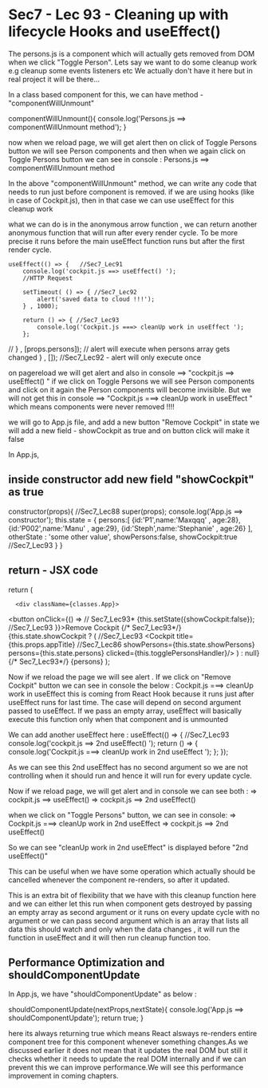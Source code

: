 Sec7 - Lec 93 - Cleaning up with lifecycle Hooks and useEffect() 
=================================================================

The persons.js is a component which will actually gets removed from DOM when we click "Toggle Person".
Lets say we want to do some cleanup work e.g cleanup some events listeners etc 
We actually don't have it here but in real project it will be there...

In a class based component for this, we can have method - "componentWillUnmount" 

componentWillUnmount(){
      console.log('Persons.js ==> componentWillUnmount method');
}

now when we reload page, we will get alert 
then on click of Toggle Persons button we will see Person components 
and then when we again click on Toggle Persons button we can see in console :
 Persons.js ==> componentWillUnmount method

In the above "componentWillUnmount" method, we can write any code that needs to run just before component
is removed.
if we are using hooks (like in case of Cockpit.js),  then in that case we can use
useEffect for this cleanup work 

what we can do is in the anonymous arrow function , we can return another anonymous function that will run after every render cycle.
To be more precise it runs before the main useEffect function runs but after the first render cycle.

    useEffect(() => {   //Sec7_Lec91
        console.log('cockpit.js ==> useEffect() ');
        //HTTP Request

        setTimeout( () => { //Sec7_Lec92
            alert('saved data to cloud !!!');
        } , 1000);
    
        return () => { //Sec7_Lec93
            console.log('Cockpit.js ===> cleanUp work in useEffect ');
        };

//    } , [props.persons]); // alert will execute when persons array gets changed
      } , []);  //Sec7_Lec92 - alert will only execute once


on pagereload we will get alert and also in console ==>  "cockpit.js ==> useEffect() "
if we click on Toggle Persons we will see Person components and click on it again the
Person components will become invisible.
But we will not get this in console ==> "Cockpit.js ===> cleanUp work in useEffect "
which means components were never removed !!!!

we will go to App.js file,  and add a new button "Remove Cockpit"
in state we will add a new field - showCockpit as true and on button click will make it false

In App.js,

inside constructor add new field "showCockpit" as true 
--------------------------------------------------------
  constructor(props){   //Sec7_Lec88
    super(props);
    console.log('App.js ==> constructor');
    this.state = {
            persons:[
              {id:'P1',name:'Maxqqq' , age:28},
              {id:'P002',name:'Manu' , age:29},
              {id:'Steph',name:'Stephanie' , age:26}
            ],
            otherState : 'some other value',
            showPersons:false,
            showCockpit:true  //Sec7_Lec93
    }
  }

  return - JSX code
------------------ 

  return (

      <div className={classes.App}>

<button onClick={() =>                                  // Sec7_Lec93*
              {this.setState({showCockpit:false});      //Sec7_Lec93
              }}>Remove Cockpit</button>                {/* Sec7_Lec93*/}
      {this.state.showCockpit ? (                       //Sec7_Lec93
      <Cockpit 
        title={this.props.appTitle}  //Sec7_Lec86
        showPersons={this.state.showPersons}
        persons={this.state.persons} 
        clicked={this.togglePersonsHandler}/>
       )  : null}                                        {/* Sec7_Lec93*/}
      {persons} 
        </div>
    );

Now if we reload the page we will see alert . If we click on "Remove Cockpit" button we can see
in console the below :
Cockpit.js ===> cleanUp work in useEffect 
this is coming from React Hook because it runs just after useEffect runs for last time. 
The case will depend on second argument passed to useEffect. If we pass an empty array, useEffect 
will basically execute this function only when that component and is unmounted

We can add another useEffect here :
    useEffect(() => { //Sec7_Lec93
        console.log('cockpit.js ==> 2nd  useEffect() ');
        return () => {
            console.log('Cockpit.js ===> cleanUp work in 2nd useEffect ');
        };
    });

As we can see this 2nd useEffect has no second argument so we are not controlling when it should run and
hence it will run for every update cycle.

Now if we reload page, we will get alert and in console we can see both :
=> cockpit.js ==> useEffect()
=> cockpit.js ==> 2nd  useEffect()

when we click on "Toggle Persons" button, we can see in console:
=> Cockpit.js ===> cleanUp work in 2nd useEffect
=> cockpit.js ==> 2nd  useEffect()

So we can see "cleanUp work in 2nd useEffect" is displayed before "2nd  useEffect()"

This can be useful when we have some operation which actually should be cancelled whenever the 
component re-renders, so after it updated.

This is an extra bit of flexibility that we have with this cleanup function here and we can
 either let this run when component gets destroyed by passing an empty array as second argument 
or it runs on every update cycle with no argument or we can pass second argument which is an array that lists all data this should watch and only when the data changes , it will run the function in useEffect and it will then run cleanup function too.

Performance Optimization and shouldComponentUpdate
---------------------------------------------------
In App.js,
we have "shouldComponentUpdate" as below :

 shouldComponentUpdate(nextProps,nextState){
  console.log('App.js ==> shouldComponentUpdate');
  return true;
 }

 here its always returning true which means React alsways re-renders entire component tree for this component whenever something changes.As we discussed earlier it does not mean that it updates the real DOM but still it checks whether it needs to update the real DOM internally and if we can prevent this
 we can improve performance.We will see this performance improvement in coming chapters.





